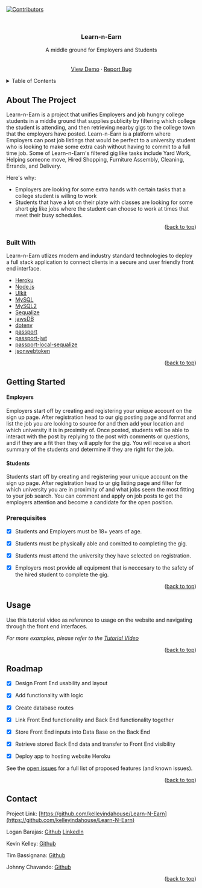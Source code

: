 <div id="top"></div>

[![Contributors][contributors-shield]][contributors-url]




<!-- PROJECT LOGO -->
<br />
<div align="center">



  <h3 align="center">Learn-n-Earn</h3>

  <p align="center">
    A middle ground for Employers and Students
    <br />
    <a href="https://learnnearn.herokuapp.com/"><strong></strong></a>
    <br />
    <br />
    <a href="https://learnnearn.herokuapp.com/">View Demo</a>
    ·
    <a href="https://github.com/kelleyindahouse/Learn-N-Earn/issues">Report Bug</a>

  </p>
</div>



<!-- TABLE OF CONTENTS -->
<details>
  <summary>Table of Contents</summary>
  <ol>
    <li>
      <a href="#about-the-project">About The Project</a>
      <ul>
        <li><a href="#built-with">Built With</a></li>
      </ul>
    </li>
    <li><a href="#usage">Usage</a></li>
    <li><a href="#contributing">Contributing</a></li>
    <li><a href="#contact">Contact</a></li>
    <li><a href="#acknowledgments">Acknowledgments</a></li>
  </ol>
</details>



<!-- ABOUT THE PROJECT -->
## About The Project

Learn-n-Earn is a project that unifies Employers and job hungry college students in a middle ground that supplies publicity by filtering which college the student is attending, and then retrieving nearby gigs to the college town that the employers have posted. Learn-n-Earn is a platform where Employers can post job listings that would be perfect to a university student who is looking to make some extra cash without having to commit to a full time job. Some of Learn-n-Earn's filtered gig like tasks include Yard Work, Helping someone move, Hired Shopping, Furniture Assembly, Cleaning, Errands, and Delivery.

Here's why:
* Employers are looking for some extra hands with certain tasks that a college student is willing to work
* Students that have a lot on their plate with classes are looking for some short gig like jobs where the student can choose to work at times that meet their busy schedules.



<p align="right">(<a href="#top">back to top</a>)</p>



### Built With

Learn-n-Earn utlizes modern and industry standard technologies to deploy a full stack application to connect clients in a secure and user friendly front end interface.

* [Heroku](https://www.heroku.com/)
* [Node.js](https://nodejs.org/en/)
* [UIkit](https://getuikit.com/docs/introduction)
* [MySQL](https://www.mysql.com/)
* [MySQL2](https://www.npmjs.com/package/mysql2)
* [Sequalize](https://www.npmjs.com/search?q=sequalize)
* [jawsDB](https://www.jawsdb.com/)
* [dotenv](https://www.npmjs.com/package/dotenv)
* [passport](https://www.npmjs.com/package/passport)
* [passport-jwt](https://www.npmjs.com/package/passport-jwt)
* [passport-local-sequalize](https://www.npmjs.com/package/passport-local-sequelize)
* [jsonwebtoken](https://www.npmjs.com/package/jsonwebtoken)


<p align="right">(<a href="#top">back to top</a>)</p>



<!-- GETTING STARTED -->
## Getting Started

#### Employers
Employers start off by creating and registering your unique account on the sign up page. After registration head to our gig posting page and format and list the job you are looking to source for and then add your location and which university it is in proximity of. Once posted, students will be able to interact with the post by replying to the post with comments or questions, and if they are a fit then they will apply for the gig. You will receive a short summary of the students and determine if they are right for the job.
#### Students
Students start off by creating and registering your unique account on the sign up page. After registration head to ur gig listing page and filter for which university you are in proximity of and what jobs seem the most fitting to your job search. You can comment and apply on job posts to get the employers attention and become a candidate for the open position. 

### Prerequisites
- [x] Students and Employers must be 18+ years of age.
- [x] Students must be physically able and comitted to completing the gig.
- [x] Students must attend the university they have selected on registration.
- [x] Employers most provide all equipment that is neccesary to the safety of the hired student to complete the gig.



<p align="right">(<a href="#top">back to top</a>)</p>



<!-- USAGE EXAMPLES -->
## Usage

Use this tutorial video as reference to usage on the website and navigating through the front end interfaces.

_For more examples, please refer to the [Tutorial Video](https://example.com)_

<p align="right">(<a href="#top">back to top</a>)</p>



<!-- ROADMAP -->
## Roadmap

- [x] Design Front End usability and layout
- [x] Add functionality with logic
- [x] Create database routes
- [x] Link Front End functionality and Back End functionality together
- [x] Store Front End inputs into Data Base on the Back End
- [x] Retrieve stored Back End data and transfer to Front End visibility
- [x] Deploy app to hosting website Heroku


See the [open issues](https://github.com/kelleyindahouse/Learn-N-Earn/issues) for a full list of proposed features (and known issues).

<p align="right">(<a href="#top">back to top</a>)</p>

<!-- CONTACT -->
## Contact

Project Link: [https://github.com/kelleyindahouse/Learn-N-Earn](https://github.com/kelleyindahouse/Learn-N-Earn)

Logan Barajas: [Github](https://github.com/Loganuwu) [LinkedIn](https://www.linkedin.com/in/logan-barajas-80666518b/)

Kevin Kelley: [Github](https://github.com/kelleyindahouse)

Tim Bassignana: [Github](https://github.com/wearehavingfun)

Johnny Chavando: [Github](https://github.com/Shavv97)


<p align="right">(<a href="#top">back to top</a>)</p>




<!-- MARKDOWN LINKS & IMAGES -->
<!-- https://www.markdownguide.org/basic-syntax/#reference-style-links -->
[contributors-shield]: https://img.shields.io/badge/Contributors-5-brightgreen
[contributors-url]: https://github.com/kelleyindahouse/Learn-N-Earn/graphs/contributors